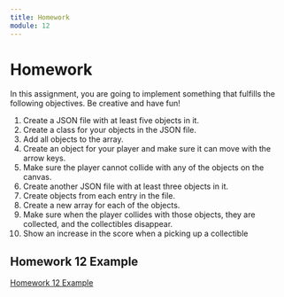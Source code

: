 ```yaml
---
title: Homework
module: 12
---
```


# Homework

In this assignment, you are going to implement something that fulfills the following objectives. Be creative and have fun!

1. Create a JSON file with at least five objects in it.
2. Create a class for your objects in the JSON file.
3. Add all objects to the array.
4. Create an object for your player and make sure it can move with the arrow keys.
5. Make sure the player cannot collide with any of the objects on the canvas.
6. Create another JSON file with at least three objects in it.
7. Create objects from each entry in the file.
8. Create a new array for each of the objects.
9. Make sure when the player collides with those objects, they are collected, and the collectibles disappear.
10. Show an increase in the score when a picking up a collectible

## Homework 12 Example

[Homework 12 Example](https://github.com/Montana-Media-Arts/441-WebTech-Spring2025-Examples/tree/main/Week%2012)

<!--
<div class="embed-responsive embed-responsive-16by9"><iframe class="embed-responsive-item" src="https://www.youtube.com/embed/t597bDuB4Lk" frameborder="0" allowfullscreen></iframe></div>
-->